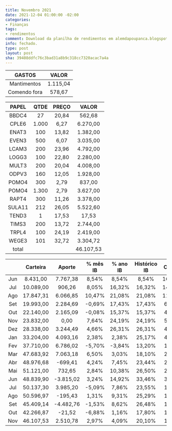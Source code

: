 ```yaml
---
title: Novembro 2021
date: 2021-12-04 01:00:00 -02:00
categories:
- Finanças
tags:
- rendimentos
comment: Download da planilha de rendimentos em alemdapoupanca.blogspot.com
info: fechado.
type: post
layout: post
sha: 39408ddfc76c3bad31a8b9c318cc7320acac7a4a
---
```


| GASTOS | VALOR |
|:------------:|:--------:|
| Mantimentos | 1.115,04 |
| Comendo fora | 578,67 |

| PAPEL |  QTDE | PREÇO |   VALOR   |
|:------:|:-----:|:-----:|:---------:|
| BBDC4 |   27  | 20,84 |   562,68  |
| CPLE6 | 1.000 |  6,27 |  6.270,00 |
| ENAT3 |  100  | 13,82 |  1.382,00 |
| EVEN3 |  500  |  6,07 |  3.035,00 |
| LCAM3 |  200  | 23,96 |  4.792,00 |
| LOGG3 |  100  | 22,80 |  2.280,00 |
| MULT3 |  200  | 20,04 |  4.008,00 |
| ODPV3 |  160  | 12,05 |  1.928,00 |
| POMO4 |  300  |  2,79 |   837,00  |
| POMO4 | 1.300 |  2,79 |  3.627,00 |
| RAPT4 |  300  | 11,26 |  3.378,00 |
| SULA11 |  212  | 26,05 |  5.522,60 |
| TEND3 |   1   | 17,53 |   17,53   |
| TIMS3 |  200  | 13,72 |  2.744,00 |
| TRPL4 |  100  | 24,19 |  2.419,00 |
| WEGE3 |  101  | 32,72 |  3.304,72 |
| total |       |       | 46.107,53 |

|     |  Carteira |   Aporte  | % mês IB | % ano IB | Histórico IB | CAGR IB | % mês IBOV | % ano IBOV | Histórico IBOV | CAGR IBOV |
|:---:|:---------:|:---------:|:--------:|:--------:|:------------:|:-------:|:----------:|:----------:|:--------------:|:---------:|
| Jun |  8.431,00 |  7.767,38 |   8,54%  |   8,54%  |     8,54%    | 167,46% |    8,76%   |    8,76%   |      8,76%     |  173,92%  |
| Jul | 10.089,00 |   906,26  |   8,05%  |  16,32%  |    16,32%    | 147,67% |    8,27%   |   16,76%   |     16,76%     |  153,42%  |
| Ago | 17.847,31 |  6.066,85 |  10,47%  |  21,08%  |    21,08%    | 114,90% |   -3,44%   |    6,08%   |      6,08%     |   26,65%  |
| Set | 19.993,00 |  2.284,69 |  -0,69%  |  17,43%  |    17,43%    |  61,94% |   -4,80%   |    0,22%   |      0,22%     |   0,65%   |
| Out | 22.140,00 |  2.165,09 |  -0,08%  |  15,37%  |    15,37%    |  40,94% |   -0,69%   |   -0,50%   |     -0,50%     |   -1,20%  |
| Nov | 23.832,00 |    0,00   |   7,64%  |  24,19%  |    24,19%    |  54,23% |   15,90%   |   15,32%   |     15,32%     |   32,99%  |
| Dez | 28.338,00 |  3.244,49 |   4,66%  |  26,31%  |    26,31%    |  49,25% |    9,30%   |   23,62%   |     23,62%     |   43,84%  |
| Jan | 33.204,00 |  4.093,16 |   2,38%  |   2,38%  |    25,17%    |  40,03% |   -3,32%   |   -3,32%   |     16,00%     |   24,93%  |
| Fev | 37.710,00 |  6.786,02 |  -5,70%  |  -3,84%  |    13,20%    |  17,97% |   -4,37%   |   -6,99%   |      7,81%     |   10,55%  |
| Mar | 47.683,92 |  7.063,18 |   6,50%  |   3,03%  |    18,10%    |  22,09% |    6,00%   |   -0,26%   |     12,83%     |   15,59%  |
| Abr | 48.976,68 |  -699,41  |   4,24%  |   7,45%  |    23,44%    |  25,82% |    1,94%   |    1,67%   |     15,25%     |   16,75%  |
| Mai | 51.121,00 |   732,65  |   2,84%  |  10,38%  |    26,50%    |  26,50% |    6,16%   |    7,90%   |     22,06%     |   22,06%  |
| Jun | 48.839,90 | -3.815,02 |   3,24%  |  14,92%  |    33,46%    |  30,53% |    0,46%   |    9,12%   |     24,93%     |   22,81%  |
| Jul | 50.137,30 |  3.985,20 |  -5,09%  |   7,86%  |    23,55%    |  19,87% |   -3,94%   |    4,06%   |     17,65%     |   14,95%  |
| Ago | 50.596,97 |  -195,43  |   1,31%  |   9,31%  |    25,29%    |  19,76% |   -2,48%   |    1,50%   |     14,82%     |   11,69%  |
| Set | 45.409,14 | -4.482,76 |  -1,53%  |   8,62%  |    26,48%    |  19,27% |   -6,57%   |   -5,02%   |      9,00%     |   6,68%   |
| Out | 42.266,87 |   -21,52  |  -6,88%  |   1,16%  |    17,80%    |  12,26% |   -6,74%   |   -11,42%  |      1,66%     |   1,17%   |
| Nov | 46.107,53 |  2.510,78 |   2,97%  |   4,09%  |    20,10%    |  12,99% |   -1,53%   |   -12,13%  |      0,00%     |   0,00%   |